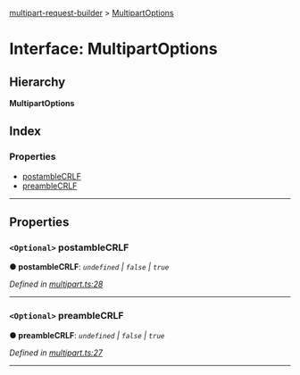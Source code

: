 [multipart-request-builder](../README.md) > [MultipartOptions](../interfaces/multipartoptions.md)

# Interface: MultipartOptions

## Hierarchy

**MultipartOptions**

## Index

### Properties

* [postambleCRLF](multipartoptions.md#postamblecrlf)
* [preambleCRLF](multipartoptions.md#preamblecrlf)

---

## Properties

<a id="postamblecrlf"></a>

### `<Optional>` postambleCRLF

**● postambleCRLF**: *`undefined` \| `false` \| `true`*

*Defined in [multipart.ts:28](https://github.axa.com/Digital/bauta-nodejs/blob/d6bb9d4/packages/multipart-request-builder/src/multipart.ts#L28)*

___
<a id="preamblecrlf"></a>

### `<Optional>` preambleCRLF

**● preambleCRLF**: *`undefined` \| `false` \| `true`*

*Defined in [multipart.ts:27](https://github.axa.com/Digital/bauta-nodejs/blob/d6bb9d4/packages/multipart-request-builder/src/multipart.ts#L27)*

___

